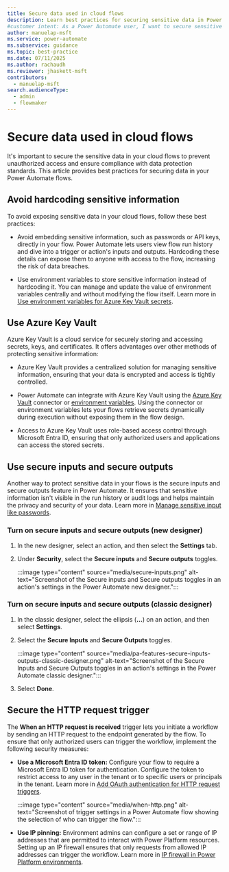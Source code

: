 ```yaml
---
title: Secure data used in cloud flows
description: Learn best practices for securing sensitive data in Power Automate cloud flows, including using Azure Key Vault and securing inputs and outputs.
#customer intent: As a Power Automate user, I want to secure sensitive data in Power Automate cloud flows so that I can prevent unauthorized access and ensure compliance with data protection standards.
author: manuelap-msft
ms.service: power-automate
ms.subservice: guidance
ms.topic: best-practice
ms.date: 07/11/2025
ms.author: rachaudh
ms.reviewer: jhaskett-msft
contributors: 
  - manuelap-msft
search.audienceType: 
  - admin
  - flowmaker
---
```


# Secure data used in cloud flows

It's important to secure the sensitive data in your cloud flows to prevent unauthorized access and ensure compliance with data protection standards. This article provides best practices for securing data in your Power Automate flows.

## Avoid hardcoding sensitive information

To avoid exposing sensitive data in your cloud flows, follow these best practices:

- Avoid embedding sensitive information, such as passwords or API keys, directly in your flow. Power Automate lets users view flow run history and dive into a trigger or action's inputs and outputs. Hardcoding these details can expose them to anyone with access to the flow, increasing the risk of data breaches.

- Use environment variables to store sensitive information instead of hardcoding it. You can manage and update the value of environment variables centrally and without modifying the flow itself. Learn more in [Use environment variables for Azure Key Vault secrets](/power-apps/maker/data-platform/environmentvariables-azure-key-vault-secrets).

## Use Azure Key Vault

Azure Key Vault is a cloud service for securely storing and accessing secrets, keys, and certificates. It offers advantages over other methods of protecting sensitive information:

- Azure Key Vault provides a centralized solution for managing sensitive information, ensuring that your data is encrypted and access is tightly controlled.

- Power Automate can integrate with Azure Key Vault using the [Azure Key Vault](/connectors/keyvault/) connector or [environment variables](#avoid-hardcoding-sensitive-information). Using the connector or environment variables lets your flows retrieve secrets dynamically during execution without exposing them in the flow design.

- Access to Azure Key Vault uses role-based access control through Microsoft Entra ID, ensuring that only authorized users and applications can access the stored secrets.

## Use secure inputs and secure outputs

Another way to protect sensitive data in your flows is the secure inputs and secure outputs feature in Power Automate. It ensures that sensitive information isn't visible in the run history or audit logs and helps maintain the privacy and security of your data. Learn more in [Manage sensitive input like passwords](/power-automate/how-tos-use-sensitive-input).

### Turn on secure inputs and secure outputs (new designer)

1. In the new designer, select an action, and then select the **Settings** tab.

1. Under **Security**, select the **Secure inputs** and **Secure outputs** toggles.

    :::image type="content" source="media/secure-inputs.png" alt-text="Screenshot of the Secure inputs and Secure outputs toggles in an action's settings in the Power Automate new designer.":::

### Turn on secure inputs and secure outputs (classic designer)

1. In the classic designer, select the ellipsis (**&hellip;**) on an action, and then select **Settings**.

1. Select the **Secure Inputs** and **Secure Outputs** toggles.

    :::image type="content" source="media/pa-features-secure-inputs-outputs-classic-designer.png" alt-text="Screenshot of the Secure Inputs and Secure Outputs toggles in an action's settings in the Power Automate classic designer.":::

1. Select **Done**.

## Secure the HTTP request trigger

The **When an HTTP request is received** trigger lets you initiate a workflow by sending an HTTP request to the endpoint generated by the flow. To ensure that only authorized users can trigger the workflow, implement the following security measures:

- **Use a Microsoft Entra ID token:** Configure your flow to require a Microsoft Entra ID token for authentication. Configure the token to restrict access to any user in the tenant or to specific users or principals in the tenant. Learn more in [Add OAuth authentication for HTTP request triggers](/power-automate/oauth-authentication).

    :::image type="content" source="media/when-http.png" alt-text="Screenshot of trigger settings in a Power Automate flow showing the selection of who can trigger the flow.":::

- **Use IP pinning:** Environment admins can configure a set or range of IP addresses that are permitted to interact with Power Platform resources. Setting up an IP firewall ensures that only requests from allowed IP addresses can trigger the workflow. Learn more in [IP firewall in Power Platform environments](/power-platform/admin/ip-firewall).
